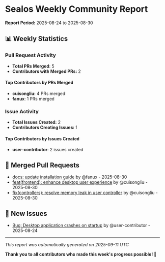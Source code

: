 # Sealos Weekly Community Report

**Report Period:** 2025-08-24 to 2025-08-30

## 📊 Weekly Statistics

### Pull Request Activity

- **Total PRs Merged:** 5
- **Contributors with Merged PRs:** 2

#### Top Contributors by PRs Merged

- **cuisongliu**: 4 PRs merged
- **fanux**: 1 PRs merged

### Issue Activity

- **Total Issues Created:** 2
- **Contributors Creating Issues:** 1

#### Top Contributors by Issues Created

- **user-contributor**: 2 issues created

## 🚀 Merged Pull Requests

- [docs: update installation guide](https://github.com/labring/sealos/pull/1036) by @fanux - 2025-08-30
- [feat(frontend): enhance desktop user experience](https://github.com/labring/sealos/pull/1034) by @cuisongliu - 2025-08-30
- [fix(controllers): resolve memory leak in user controller](https://github.com/labring/sealos/pull/1035) by @cuisongliu - 2025-08-30

## 🐛 New Issues

- [Bug: Desktop application crashes on startup](https://github.com/labring/sealos/issues/2034) by @user-contributor - 2025-08-24

---

*This report was automatically generated on 2025-09-11 UTC*

**Thank you to all contributors who made this week's progress possible! 🎉**
